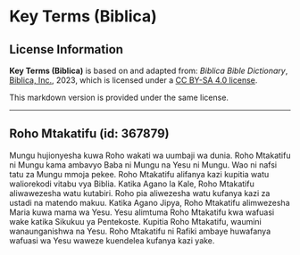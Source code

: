 # Key Terms (Biblica)

## License Information

**Key Terms (Biblica)** is based on and adapted from: _Biblica Bible Dictionary_, [Biblica, Inc.](https://www.biblica.com/), 2023, which is licensed under a [CC BY-SA 4.0 license](https://creativecommons.org/licenses/by-sa/4.0/legalcode.en).

This markdown version is provided under the same license.



--------------------------------

## Roho Mtakatifu (id: 367879)

Mungu hujionyesha kuwa Roho wakati wa uumbaji wa dunia. Roho Mtakatifu ni Mungu kama ambavyo Baba ni Mungu na Yesu ni Mungu. Wao ni nafsi tatu za Mungu mmoja pekee. Roho Mtakatifu alifanya kazi kupitia watu waliorekodi vitabu vya Biblia. Katika Agano la Kale, Roho Mtakatifu aliwawezesha watu kutabiri. Roho pia aliwezesha watu kufanya kazi za ustadi na matendo makuu. Katika Agano Jipya, Roho Mtakatifu alimwezesha Maria kuwa mama wa Yesu. Yesu alimtuma Roho Mtakatifu kwa wafuasi wake katika Sikukuu ya Pentekoste. Kupitia Roho Mtakatifu, waumini wanaunganishwa na Yesu. Roho Mtakatifu ni Rafiki ambaye huwafanya wafuasi wa Yesu waweze kuendelea kufanya kazi yake.


